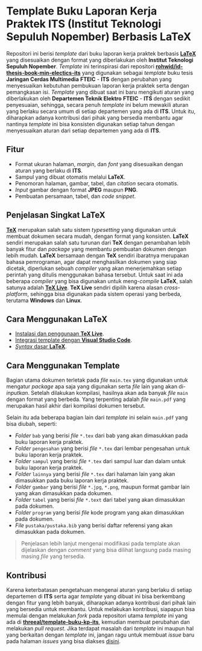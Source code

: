 # Template Buku Laporan Kerja Praktek ITS (Institut Teknologi Sepuluh Nopember) Berbasis LaTeX

Repositori ini berisi _template_ dari buku laporan kerja praktek berbasis [**LaTeX**](https://www.latex-project.org/) yang disesuaikan dengan format yang diberlakukan oleh **Institut Teknologi Sepuluh Nopember**.
_Template_ ini terinspirasi dari repositori [**rohwid/id-thesis-book-min-electics-its**](https://github.com/rohwid/id-thesis-book-min-electics-its) yang digunakan sebagai _template_ buku tesis **Jaringan Cerdas Multimedia** **FTEIC** - **ITS** dengan perubahan yang menyesuaikan kebutuhan pembukuan laporan kerja praktek serta dengan pemangkasan isi.
_Template_ yang dibuat saat ini baru mengikuti aturan yang diberlakukan oleh **Departemen Teknik Elektro** **FTEIC** - **ITS** dengan sedikit penyesuaian, sehingga, secara penuh _template_ ini belum mewakili aturan yang berlaku secara umum di setiap departemen yang ada di **ITS**.
Untuk itu, diharapkan adanya kontribusi dari pihak yang bersedia membantu agar nantinya _template_ ini bisa konsisten digunakan setiap tahun dengan menyesuaikan aturan dari setiap departemen yang ada di **ITS**.

## Fitur

- Format ukuran halaman, _margin_, dan _font_ yang disesuaikan dengan aturan yang berlaku di **ITS**.
- Sampul yang dibuat otomatis melalui **LaTeX**.
- Penomoran halaman, gambar, tabel, dan _citation_ secara otomatis.
- _Input_ gambar dengan format **JPEG** maupun **PNG**.
- Pembuatan persamaan, tabel, dan _code snippet_.

## Penjelasan Singkat LaTeX

[**TeX**](https://en.wikipedia.org/wiki/TeX) merupakan salah satu sistem _typesetting_ yang digunakan untuk membuat dokumen secara mudah, dengan format yang konsisten.
**LaTeX** sendiri merupakan salah satu turunan dari **TeX** dengan penambahan lebih banyak fitur dan _package_ yang membantu pembuatan dokumen dengan lebih mudah.
**LaTeX** bersamaan dengan **TeX** sendiri ibaratnya merupakan bahasa pemrograman, agar dapat menghasilkan dokumen yang siap dicetak, diperlukan sebuah _compiler_ yang akan menerjemahkan setiap perintah yang ditulis menggunakan bahasa tersebut.
Untuk saat ini ada beberapa _compiler_ yang bisa digunakan untuk meng-_compile_ **LaTeX**, salah satunya adalah [**TeX Live**](https://www.tug.org/texlive/).
**TeX Live** sendiri dipilih karena alasan _cross-platform_, sehingga bisa digunakan pada sistem operasi yang berbeda, terutama **Windows** dan **Linux**.

## Cara Menggunakan LaTeX

- [Instalasi dan penggunaan **TeX Live**](./bantuan/instalasi-tex-live.md).
- [Integrasi template dengan **Visual Studio Code**](./bantuan/integrasi-vs-code.md).
- [_Syntax_ dasar **LaTeX**](./bantuan/syntax-dasar-latex.md).

## Cara Menggunakan Template

Bagian utama dokumen terletak pada _file_ `main.tex` yang digunakan untuk mengatur _package_ apa saja yang digunakan serta _file_ lain yang akan di-_inputkan_.
Setelah dilakukan kompilasi, hasilnya akan ada banyak _file_ `main` dengan format yang berbeda.
Yang terpenting adalah _file_ `main.pdf` yang merupakan hasil akhir dari kompilasi dokumen tersebut.

Selain itu ada beberapa bagian lain dari _template_ ini selain `main.pdf` yang bisa diubah, seperti:
- _Folder_ `bab` yang berisi _file_ `*.tex` dari bab yang akan dimasukkan pada buku laporan kerja praktek.
- _Folder_ `pengesahan` yang berisi _file_ `*.tex` dari lembar pengesahan untuk buku laporan kerja praktek.
- _Folder_ `sampul` yang berisi _file_ `*.tex` dari sampul luar dan dalam untuk buku laporan kerja praktek.
- _Folder_ `lainnya` yang berisi _file_ `*.tex` dari halaman lain yang akan dimasukkan pada buku laporan kerja praktek.
- _Folder_ `gambar` yang berisi _file_ `*.jpg`, `*.png`, maupun format gambar lain yang akan dimasukkan pada dokumen.
- _Folder_ `tabel` yang berisi _file_ `*.text` dari tabel yang akan dimasukkan pada dokumen.
- _Folder_ `program` yang berisi _file_ kode program yang akan dimasukkan pada dokumen.
- _File_ `pustaka/pustaka.bib` yang berisi daftar referensi yang akan dimasukkan pada dokumen.

> Penjelasan lebih lanjut mengenai modifikasi pada template akan dijelaskan dengan _comment_ yang bisa dilihat langsung pada masing masing _file_ yang tersedia.

## Kontribusi

Karena keterbatasan pengetahuan mengenai aturan yang berlaku di setiap departemen di **ITS** serta agar _template_ yang dibuat ini bisa berkembang dengan fitur yang lebih banyak, diharapkan adanya kontribusi dari pihak lain yang bersedia untuk membantu.
Untuk melakukan kontribusi, siapapun bisa memulai dengan melakukan _fork_ pada repositori utama _template_ ini yang ada di [**threeal/template-buku-kp-its**](https://github.com/threeal/template-buku-kp-its), kemudian membuat perubahan dan melakukan _pull request_.
Jika terdapat masalah dari _template_ ini maupun hal yang berkaitan dengan _template_ ini, jangan ragu untuk membuat _issue_ baru pada halaman _issues_ yang bisa diakses [disini](https://github.com/threeal/template-buku-kp-its/issues).
